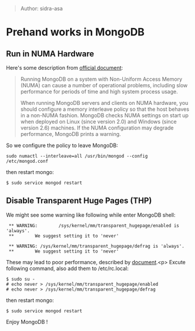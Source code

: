 > Author: sidra-asa


# Prehand works in MongoDB

## Run in NUMA Hardware

Here's some description from [official document]('https://docs.mongodb.org/manual/administration/production-notes/#mongodb-and-numa-hardware'):

> Running MongoDB on a system with Non-Uniform Access Memory (NUMA) can cause a number of operational problems, including slow performance for periods of time and high system process usage.
>
> When running MongoDB servers and clients on NUMA hardware, you should configure a memory interleave policy so that the host behaves in a non-NUMA fashion. MongoDB checks NUMA settings on start up when deployed on Linux (since version 2.0) and Windows (since version 2.6) machines. If the NUMA configuration may degrade performance, MongoDB prints a warning.

So we configure the policy to leave MongoDB: 

    sudo numactl --interleave=all /usr/bin/mongod --config /etc/mongod.conf

then restart mongo:

    $ sudo service mongod restart

## Disable Transparent Huge Pages (THP)

We might see some warning like following while enter MongoDB shell: 

     ** WARNING:        /sys/kernel/mm/transparent_hugepage/enabled is 'always'.
     **        We suggest setting it to 'never'
     
     ** WARNING: /sys/kernel/mm/transparent_hugepage/defrag is 'always'.
     **        We suggest setting it to 'never'
     
These may lead to poor performance, described by [document]('https://docs.mongodb.org/manual/tutorial/transparent-huge-pages/').<p>
Excute following command, also add them to /etc/rc.local:

    $ sudo su -
    # echo never > /sys/kernel/mm/transparent_hugepage/enabled
    # echo never > /sys/kernel/mm/transparent_hugepage/defrag

then restart mongo:

    $ sudo service mongod restart

Enjoy MongoDB !

